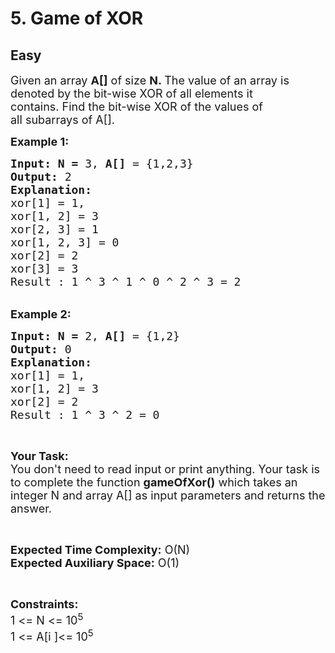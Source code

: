 # 5. Game of XOR
## Easy 
<div class="problem-statement">
                <p></p><p><span style="font-size:18px">Given an array <strong>A[]</strong> of size <strong>N.&nbsp;</strong>The value of an&nbsp;array is denoted by&nbsp;the bit-wise XOR of all elements it contains.&nbsp;Find the bit-wise XOR of the&nbsp;values of all&nbsp;subarrays of A[]. </span></p>

<p><span style="font-size:18px"><strong>Example 1:</strong></span></p>

<pre><span style="font-size:18px"><strong>Input: </strong><strong>N = </strong>3, <strong>A[]</strong> = {1,2,3} 
<strong>Output: </strong>2
<strong>Explanation:</strong>
xor[1] = 1, 
xor[1, 2] = 3
xor[2, 3] = 1
xor[1, 2, 3] = 0
xor[2] = 2
xor[3] = 3
Result : 1 ^ 3 ^ 1 ^ 0 ^ 2 ^ 3 = 2
</span></pre>

<p><br>
<span style="font-size:18px"><strong>Example 2:</strong></span></p>

<pre><span style="font-size:18px"><strong>Input: </strong><strong>N = </strong>2, <strong>A[]</strong> = {1,2} 
<strong>Output: </strong>0
<strong>Explanation:</strong>
xor[1] = 1, 
xor[1, 2] = 3
xor[2] = 2
Result : 1 ^ 3 ^ 2 = 0</span></pre>

<p>&nbsp;</p>

<p><span style="font-size:18px"><strong>Your Task:</strong><br>
You don't need to read input or print anything. Your task is to complete the function <strong>gameOfXor()</strong> which takes an integer N and&nbsp;array A[] as input parameters and returns the answer.</span></p>

<p>&nbsp;</p>

<p><span style="font-size:18px"><strong>Expected Time Complexity:</strong> O(N)<br>
<strong>Expected Auxiliary Space:</strong> O(1)</span></p>

<p>&nbsp;</p>

<p><span style="font-size:18px"><strong>Constraints:</strong></span><br>
<span style="font-size:18px">1 &lt;= N &lt;= 10<sup>5</sup></span><br>
<span style="font-size:18px">1 &lt;= A[i ]&lt;= 10<sup>5</sup></span></p>
 <p></p>
            </div>